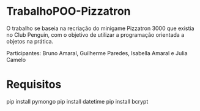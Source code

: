 # TrabalhoPOO-Pizzatron
O trabalho se baseia na recriação do minigame Pizzatron 3000 que existia no Club Penguin, com o objetivo de utilizar a programação orientada a objetos na prática.

Participantes: Bruno Amaral, Guilherme Paredes, Isabella Amaral e Julia Camelo

# Requisitos
pip install pymongo
pip install datetime
pip install bcrypt